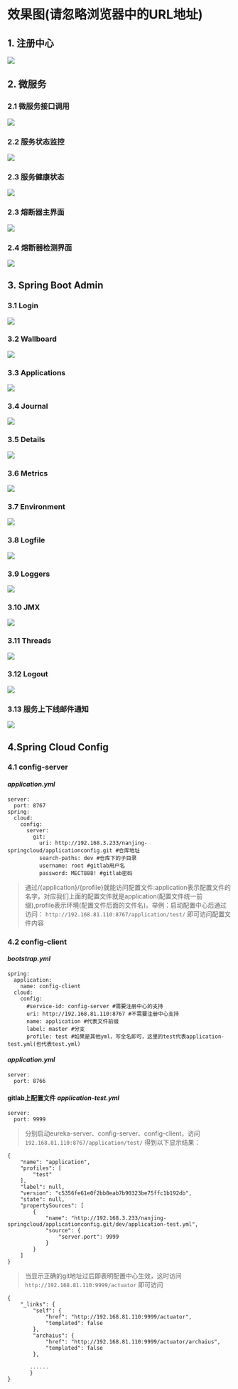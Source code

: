 # 效果图(请忽略浏览器中的URL地址)
## 1. 注册中心
![](/doc/images/eureka-server.png)

## 2. 微服务
### 2.1 微服务接口调用
![](/doc/images/eureka-client.png)
### 2.2 服务状态监控
![](/doc/images/actuator.png)
### 2.3 服务健康状态
![](/doc/images/health.png)
### 2.3 熔断器主界面
![](/doc/images/hystrix.png)
### 2.4 熔断器检测界面
![](/doc/images/hystrix.stream.png)

## 3. Spring Boot Admin
### 3.1 Login
![](/doc/images/login.png)
### 3.2 Wallboard
![](/doc/images/wallboard.png)
### 3.3 Applications
![](/doc/images/applications.png)
### 3.4 Journal
![](/doc/images/journal.png)
### 3.5 Details
![](/doc/images/details.png)
### 3.6 Metrics
![](/doc/images/metrics.png)
### 3.7 Environment
![](/doc/images/environment.png)
### 3.8 Logfile
![](/doc/images/logfile.png)
### 3.9 Loggers
![](/doc/images/loggers.png)
### 3.10 JMX
![](/doc/images/jmx.png)
### 3.11 Threads
![](/doc/images/threads.png)
### 3.12 Logout
![](/doc/images/logout.png)
### 3.13 服务上下线邮件通知
![](/doc/images/email.png)

## 4.Spring Cloud Config
### 4.1 config-server
#### *application.yml*
```
server:
  port: 8767
spring:
  cloud:
    config:
      server:
        git:
          uri: http://192.168.3.233/nanjing-springcloud/applicationconfig.git #仓库地址
          search-paths: dev #仓库下的子目录
          username: root #gitlab用户名
          password: MECT888! #gitlab密码
```

> 通过/{application}/{profile}就能访问配置文件:application表示配置文件的名字，对应我们上面的配置文件就是application(配置文件统一前缀),profile表示环境(配置文件后面的文件名)。举例：启动配置中心后通过访问： `http://192.168.81.110:8767/application/test/` 即可访问配置文件内容

### 4.2 config-client
#### *bootstrap.yml*
```
spring:
  application:
    name: config-client
  cloud:
    config:
      #service-id: config-server #需要注册中心的支持
      uri: http://192.168.81.110:8767 #不需要注册中心支持
      name: application #代表文件前缀
      label: master #分支
      profile: test #如果是其他yml，写全名即可，这里的test代表application-test.yml(也代表test.yml)
```

#### *application.yml*
```
server:
  port: 8766
```

#### gitlab上配置文件 *application-test.yml*
```
server:
  port: 9999
```

>分别启动eureka-server、config-server、config-client，访问 `192.168.81.110:8767/application/test/` 得到以下显示结果：

```
{
    "name": "application",
    "profiles": [
        "test"
    ],
    "label": null,
    "version": "c5356fe61e0f2bb8eab7b90323be75ffc1b192db",
    "state": null,
    "propertySources": [
        {
            "name": "http://192.168.3.233/nanjing-springcloud/applicationconfig.git/dev/application-test.yml",
            "source": {
                "server.port": 9999
            }
        }
    ]
}
```
> 当显示正确的git地址过后即表明配置中心生效，这时访问 `http://192.168.81.110:9999/actuator` 即可访问

```
{
    "_links": {
        "self": {
            "href": "http://192.168.81.110:9999/actuator",
            "templated": false
        },
        "archaius": {
            "href": "http://192.168.81.110:9999/actuator/archaius",
            "templated": false
        },
       
       ......
       }
}
```
